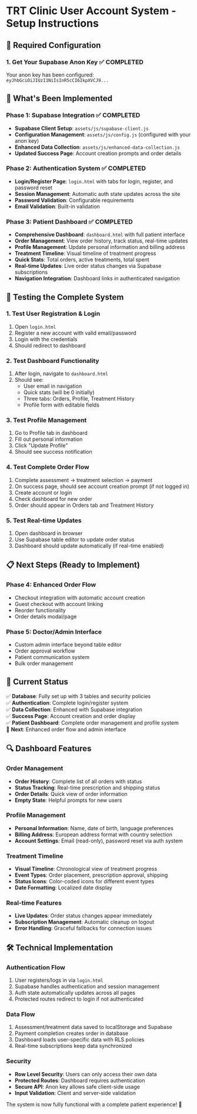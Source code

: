 # TRT Clinic User Account System - Setup Instructions

## 🔧 Required Configuration

### 1. Get Your Supabase Anon Key ✅ COMPLETED

Your anon key has been configured: `eyJhbGciOiJIUzI1NiIsInR5cCI6IkpXVCJ9...`

## 🚀 What's Been Implemented

### Phase 1: Supabase Integration ✅ COMPLETED
- **Supabase Client Setup**: `assets/js/supabase-client.js`
- **Configuration Management**: `assets/js/config.js` (configured with your anon key)
- **Enhanced Data Collection**: `assets/js/enhanced-data-collection.js`
- **Updated Success Page**: Account creation prompts and order details

### Phase 2: Authentication System ✅ COMPLETED
- **Login/Register Page**: `login.html` with tabs for login, register, and password reset
- **Session Management**: Automatic auth state updates across the site
- **Password Validation**: Configurable requirements
- **Email Validation**: Built-in validation

### Phase 3: Patient Dashboard ✅ COMPLETED
- **Comprehensive Dashboard**: `dashboard.html` with full patient interface
- **Order Management**: View order history, track status, real-time updates
- **Profile Management**: Update personal information and billing address
- **Treatment Timeline**: Visual timeline of treatment progress
- **Quick Stats**: Total orders, active treatments, total spent
- **Real-time Updates**: Live order status changes via Supabase subscriptions
- **Navigation Integration**: Dashboard links in authenticated navigation

## 🧪 Testing the Complete System

### 1. Test User Registration & Login
1. Open `login.html`
2. Register a new account with valid email/password
3. Login with the credentials
4. Should redirect to dashboard

### 2. Test Dashboard Functionality
1. After login, navigate to `dashboard.html`
2. Should see:
   - User email in navigation
   - Quick stats (will be 0 initially)
   - Three tabs: Orders, Profile, Treatment History
   - Profile form with editable fields

### 3. Test Profile Management
1. Go to Profile tab in dashboard
2. Fill out personal information
3. Click "Update Profile"
4. Should see success notification

### 4. Test Complete Order Flow
1. Complete assessment → treatment selection → payment
2. On success page, should see account creation prompt (if not logged in)
3. Create account or login
4. Check dashboard for new order
5. Order should appear in Orders tab and Treatment History

### 5. Test Real-time Updates
1. Open dashboard in browser
2. Use Supabase table editor to update order status
3. Dashboard should update automatically (if real-time enabled)

## 📋 Next Steps (Ready to Implement)

### Phase 4: Enhanced Order Flow
- Checkout integration with automatic account creation
- Guest checkout with account linking
- Reorder functionality
- Order details modal/page

### Phase 5: Doctor/Admin Interface
- Custom admin interface beyond table editor
- Order approval workflow
- Patient communication system
- Bulk order management

## 🎯 Current Status

✅ **Database**: Fully set up with 3 tables and security policies  
✅ **Authentication**: Complete login/register system  
✅ **Data Collection**: Enhanced with Supabase integration  
✅ **Success Page**: Account creation and order display  
✅ **Patient Dashboard**: Complete order management and profile system  
🔄 **Next**: Enhanced order flow and admin interface  

## 🔍 Dashboard Features

### Order Management
- **Order History**: Complete list of all orders with status
- **Status Tracking**: Real-time prescription and shipping status
- **Order Details**: Quick view of order information
- **Empty State**: Helpful prompts for new users

### Profile Management
- **Personal Information**: Name, date of birth, language preferences
- **Billing Address**: European address format with country selection
- **Account Settings**: Email (read-only), password reset via auth system

### Treatment Timeline
- **Visual Timeline**: Chronological view of treatment progress
- **Event Types**: Order placement, prescription approval, shipping
- **Status Icons**: Color-coded icons for different event types
- **Date Formatting**: Localized date display

### Real-time Features
- **Live Updates**: Order status changes appear immediately
- **Subscription Management**: Automatic cleanup on logout
- **Error Handling**: Graceful fallbacks for connection issues

## 🛠️ Technical Implementation

### Authentication Flow
1. User registers/logs in via `login.html`
2. Supabase handles authentication and session management
3. Auth state automatically updates across all pages
4. Protected routes redirect to login if not authenticated

### Data Flow
1. Assessment/treatment data saved to localStorage and Supabase
2. Payment completion creates order in database
3. Dashboard loads user-specific data with RLS policies
4. Real-time subscriptions keep data synchronized

### Security
- **Row Level Security**: Users can only access their own data
- **Protected Routes**: Dashboard requires authentication
- **Secure API**: Anon key allows safe client-side usage
- **Input Validation**: Client and server-side validation

The system is now fully functional with a complete patient experience! 🎉 